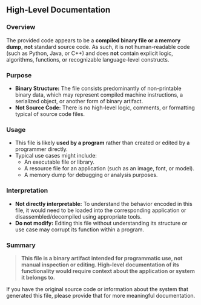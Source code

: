 ## High-Level Documentation

### Overview
The provided code appears to be a **compiled binary file or a memory dump**, **not** standard source code. As such, it is not human-readable code (such as Python, Java, or C++) and does **not** contain explicit logic, algorithms, functions, or recognizable language-level constructs.

### Purpose
- **Binary Structure:** The file consists predominantly of non-printable binary data, which may represent compiled machine instructions, a serialized object, or another form of binary artifact.
- **Not Source Code:** There is no high-level logic, comments, or formatting typical of source code files.

### Usage
- This file is likely **used by a program** rather than created or edited by a programmer directly.
- Typical use cases might include:
  - An executable file or library.
  - A resource file for an application (such as an image, font, or model).
  - A memory dump for debugging or analysis purposes.

### Interpretation
- **Not directly interpretable:** To understand the behavior encoded in this file, it would need to be loaded into the corresponding application or disassembled/decompiled using appropriate tools.
- **Do not modify:** Editing this file without understanding its structure or use case may corrupt its function within a program.

### Summary
> **This file is a binary artifact intended for programmatic use, not manual inspection or editing. High-level documentation of its functionality would require context about the application or system it belongs to.**

If you have the original source code or information about the system that generated this file, please provide that for more meaningful documentation.